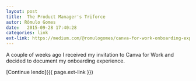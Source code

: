 ```yaml
---
layout: post
title:  The Product Manager's Triforce
autor: Rômulo Gomes
date:   2015-09-28 17:40:28
categories: link
ext-link: https://medium.com/@romulogomes/canva-for-work-onboarding-experience-1999eb1d2606
---
```


A couple of weeks ago I received my invitation to Canva for Work and decided to document my onboarding experience.

[Continue lendo]({{ page.ext-link }})
